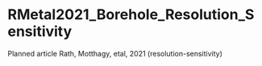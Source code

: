 # RMetal2021_Borehole_Resolution_Sensitivity
Planned article Rath, Motthagy, etal, 2021 (resolution-sensitivity)
